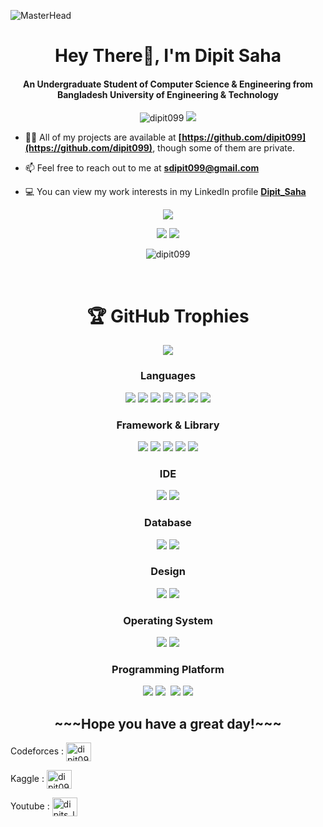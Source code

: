 ![MasterHead](https://firebasestorage.googleapis.com/v0/b/flexi-coding.appspot.com/o/dempgi7-520f8d5f-63d4-4453-8822-dbc149ae27f8.gif?alt=media&token=91c0c7b2-93c3-4029-b011-1a8703c5730d)
<h1 align="center">Hey There👋, I'm Dipit Saha</h1>
<h4 align="center">An Undergraduate Student of Computer Science & Engineering from Bangladesh University of Engineering & Technology</h4>

<div align ='center'>
 <img src="https://komarev.com/ghpvc/?username=dipit099&label=Profile%20views&color=0e75b6&style=flat" alt="dipit099" /> 

<img src="https://img.shields.io/youtube/channel/subscribers/UCDNLABgzRn2uZWilh7S3uyw?color=%23FFFFFF&logo=Youtube&logoColor=%23FF0000&style=plastic" />
</div>

- 👩‍💻 All of my projects are available at **[https://github.com/dipit099](https://github.com/dipit099)**, though some of them are private.

- 📫 Feel free to reach out to me at **sdipit099@gmail.com**

- 💻 You can view my work interests in my LinkedIn profile **[Dipit_Saha](https://www.linkedin.com/in/dipit-saha-40672721a/)**


<div align="center">
  
![](http://github-profile-summary-cards.vercel.app/api/cards/profile-details?username=dipit099&theme=dracula)
  
![](http://github-profile-summary-cards.vercel.app/api/cards/repos-per-language?username=dipit099&theme=dracula) 
![](http://github-profile-summary-cards.vercel.app/api/cards/stats?username=dipit099&theme=dracula)

<p><img  src="https://github-readme-stats.vercel.app/api/top-langs?username=dipit099&show_icons=true&locale=en&layout=compact&theme=tokyonight" alt="dipit099" /></p> </br>

<!-- Achievement Badges -->
<div align="center">
  <h1>🏆 GitHub Trophies</h1>

 ![](https://github-profile-trophy.vercel.app/?username=dipit099&theme=radical&no-frame=false&no-bg=false&margin-w=4)

</div>

<h3>Languages</h3>
  
![](https://img.shields.io/badge/C-00599C?style=for-the-badge&logo=c&logoColor=white) ![](https://img.shields.io/badge/C%2B%2B-00599C?style=for-the-badge&logo=c%2B%2B&logoColor=white) ![](https://img.shields.io/badge/Python-FFD43B?style=for-the-badge&logo=python&logoColor=blue)  ![](https://img.shields.io/badge/JavaScript-323330?style=for-the-badge&logo=javascript&logoColor=F7DF1E) ![](https://img.shields.io/badge/HTML5-E34F26?style=for-the-badge&logo=html5&logoColor=white) ![](https://img.shields.io/badge/CSS3-1572B6?style=for-the-badge&logo=css3&logoColor=white) ![](https://img.shields.io/badge/LaTeX-47A141?style=for-the-badge&logo=LaTeX&logoColor=white)

<h3>Framework & Library</h3>
  
![](https://img.shields.io/badge/Node%20js-339933?style=for-the-badge&logo=nodedotjs&logoColor=white) ![](https://img.shields.io/badge/Express%20js-000000?style=for-the-badge&logo=express&logoColor=white) ![](https://img.shields.io/badge/Docker-2CA5E0?style=for-the-badge&logo=docker&logoColor=white) ![](https://img.shields.io/badge/firebase-ffca28?style=for-the-badge&logo=firebase&logoColor=black) ![](https://img.shields.io/badge/React-20232A?style=for-the-badge&logo=react&logoColor=61DAFB)

<h3>IDE</h3>
  
![](https://img.shields.io/badge/VSCode-0078D4?style=for-the-badge&logo=visual%20studio%20code&logoColor=white) ![](https://img.shields.io/badge/IntelliJ_IDEA-000000.svg?style=for-the-badge&logo=intellij-idea&logoColor=white) 

<h3>Database </h3>
  
![](https://img.shields.io/badge/Oracle-F80000?style=for-the-badge&logo=Oracle&logoColor=white) ![](https://img.shields.io/badge/PostgreSQL-316192?style=for-the-badge&logo=postgresql&logoColor=white) 

<h3>Design</h3>

![](https://img.shields.io/badge/Canva-%2300C4CC.svg?&style=for-the-badge&logo=Canva&logoColor=white) ![](https://img.shields.io/badge/Figma-F24E1E?style=for-the-badge&logo=figma&logoColor=white) 

<h3>Operating System</h3>
  
![](https://img.shields.io/badge/Linux-E95420?style=for-the-badge&logo=linux&logoColor=white) ![](https://img.shields.io/badge/Windows-0078D6?style=for-the-badge&logo=windows&logoColor=white) 

<h3>Programming Platform</h3>
  
![](https://img.shields.io/badge/Codeforces-0078D6?style=for-the-badge&logo=codeforces&logoColor=black) ![](https://img.shields.io/badge/-LeetCode-F24E1E?style=for-the-badge&logo=LeetCode&logoColor=black) ![]() ![](https://img.shields.io/badge/-Hackerrank-2EC866?style=for-the-badge&logo=HackerRank&logoColor=white) ![](https://img.shields.io/badge/Kaggle-20BEFF?style=for-the-badge&logo=Kaggle&logoColor=white) 

</div>
<h2 align="center">~~~Hope you have a great day!~~~</h2>


<!--<h3 align="left">More :</h3>-->
<p align="center">

Codeforces :
<a href="https://codeforces.com/profile/dipit099" target="blank"><img align="center" src="https://raw.githubusercontent.com/rahuldkjain/github-profile-readme-generator/master/src/images/icons/Social/codeforces.svg" alt="dipit099" height="30" width="40" /></a>

Kaggle : <a href="https://kaggle.com/dipit099" target="blank"><img align="center" src="https://raw.githubusercontent.com/rahuldkjain/github-profile-readme-generator/master/src/images/icons/Social/kaggle.svg" alt="dipit099" height="30" width="40" /></a>

Youtube :
<a href="https://www.youtube.com/@dipits_learning_point" target="blank"><img align="center" src="https://raw.githubusercontent.com/rahuldkjain/github-profile-readme-generator/master/src/images/icons/Social/youtube.svg" alt="dipits_learning_point" height="30" width="40" /></a>

</p>



